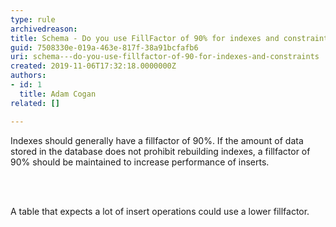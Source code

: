 ```yaml
---
type: rule
archivedreason: 
title: Schema - Do you use FillFactor of 90% for indexes and constraints?
guid: 7508330e-019a-463e-817f-38a91bcfafb6
uri: schema---do-you-use-fillfactor-of-90-for-indexes-and-constraints
created: 2019-11-06T17:32:18.0000000Z
authors:
- id: 1
  title: Adam Cogan
related: []

---
```



<p class="ssw15-rteElement-P">Indexes should generally have a fillfactor of 90%. If the amount of data stored in the database does not prohibit rebuilding indexes, a fillfactor of 90% should be maintained to increase performance of inserts.​<br></p>
<br><excerpt class='endintro'></excerpt><br>
<p class="ssw15-rteElement-P">​A table that expects a lot of insert operations could use a lower fillfactor.​​<br></p>


